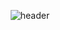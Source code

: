 <div align="center">
  
  ![header](https://capsule-render.vercel.app/api?type=rect&color=gradient&customColorList=0,2,2,5,30&textBg="YoungMin"&textBg=true)
  
</div>


